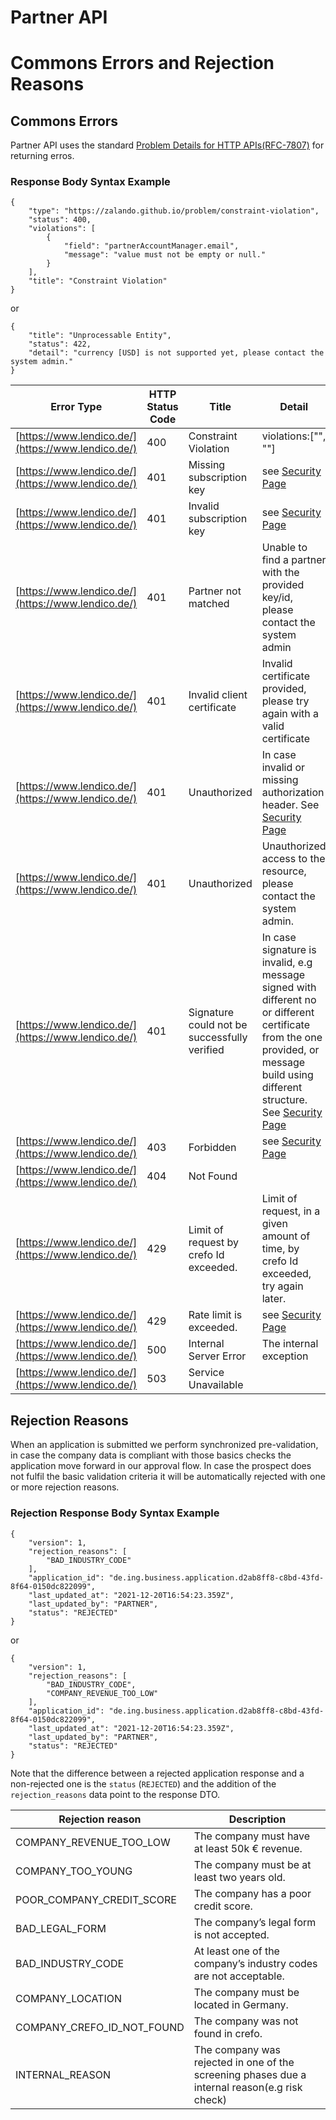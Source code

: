 
# Partner API
# Commons Errors and Rejection Reasons
## Commons Errors 
Partner API uses the standard [Problem Details for HTTP APIs(RFC-7807)](https://datatracker.ietf.org/doc/html/rfc7807) for returning erros.
### Response Body Syntax Example
```
{
    "type": "https://zalando.github.io/problem/constraint-violation",
    "status": 400,
    "violations": [
        {
            "field": "partnerAccountManager.email",
            "message": "value must not be empty or null."
        }
    ],
    "title": "Constraint Violation"
}
```
or
```
{
    "title": "Unprocessable Entity",
    "status": 422,
    "detail": "currency [USD] is not supported yet, please contact the system admin."
}
```

| Error Type                                         | HTTP Status Code | Title                                        | Detail                                                                                                                                                                                          | Description  |
|----------------------------------------------------|------------------|----------------------------------------------|-------------------------------------------------------------------------------------------------------------------------------------------------------------------------------------------------|--------------|
| [https://www.lendico.de/](https://www.lendico.de/) | 400              | Constraint Violation                         | violations:\["", ""\]                                                                                                                                                                           | Client error |
| [https://www.lendico.de/](https://www.lendico.de/) | 401              | Missing subscription key                     | see [Security Page](Security.html#subscription-key)                                                                                                                                             | Client error |
| [https://www.lendico.de/](https://www.lendico.de/) | 401              | Invalid subscription key                     | see [Security Page](Security.html#subscription-key)                                                                                                                                             | Client error |
| [https://www.lendico.de/](https://www.lendico.de/) | 401              | Partner not matched                          | Unable to find a partner with the provided key/id, please contact the system admin                                                                                                              | Client error |
| [https://www.lendico.de/](https://www.lendico.de/) | 401              | Invalid client certificate                   | Invalid certificate provided, please try again with a valid certificate                                                                                                                         | Client error |
| [https://www.lendico.de/](https://www.lendico.de/) | 401              | Unauthorized                                 | In case invalid or missing authorization header. See [Security Page](Security.html#oauth2)                                                                                                      | Client error |
| [https://www.lendico.de/](https://www.lendico.de/) | 401              | Unauthorized                                 | Unauthorized access to the resource, please contact the system admin.                                                                                                                           | Client error |
| [https://www.lendico.de/](https://www.lendico.de/) | 401              | Signature could not be successfully verified | In case signature is invalid, e.g message signed with different no or different certificate from the one provided, or message build using different structure. See [Security Page](Security.md) | Client error |
| [https://www.lendico.de/](https://www.lendico.de/) | 403              | Forbidden                                    | see [Security Page](Security.md)                                                                                                                                                                | Client error |
| [https://www.lendico.de/](https://www.lendico.de/) | 404              | Not Found                                    |                                                                                                                                                                                                 | Client error |
| [https://www.lendico.de/](https://www.lendico.de/) | 429              | Limit of request by crefo Id exceeded.       | Limit of request, in a given amount of time, by crefo Id exceeded, try again later.                                                                                                             | Client error |
| [https://www.lendico.de/](https://www.lendico.de/) | 429              | Rate limit is exceeded.                      | see [Security Page](Security.html#throttling)                                                                                                                                                   | Client error |
| [https://www.lendico.de/](https://www.lendico.de/) | 500              | Internal Server Error                        | The internal exception                                                                                                                                                                          | Server error |
| [https://www.lendico.de/](https://www.lendico.de/) | 503              | Service Unavailable                          |                                                                                                                                                                                                 | Server error |

## Rejection Reasons

When an application is submitted we perform synchronized pre-validation, in case the company data is compliant with those basics checks the application move forward in our approval flow.
In case the prospect does not fulfil the basic validation criteria it will be automatically rejected with one or more rejection reasons.

### Rejection Response Body Syntax Example

```
{
    "version": 1,
    "rejection_reasons": [
        "BAD_INDUSTRY_CODE"
    ],
    "application_id": "de.ing.business.application.d2ab8ff8-c8bd-43fd-8f64-0150dc822099",
    "last_updated_at": "2021-12-20T16:54:23.359Z",
    "last_updated_by": "PARTNER",
    "status": "REJECTED"
}
```
or
```
{
    "version": 1,
    "rejection_reasons": [
        "BAD_INDUSTRY_CODE",
        "COMPANY_REVENUE_TOO_LOW"
    ],
    "application_id": "de.ing.business.application.d2ab8ff8-c8bd-43fd-8f64-0150dc822099",
    "last_updated_at": "2021-12-20T16:54:23.359Z",
    "last_updated_by": "PARTNER",
    "status": "REJECTED"
}
```

Note that the difference between a rejected application response and a non-rejected one is the `status` (`REJECTED`) and the addition of the `rejection_reasons` data point to the response DTO.

                                                                         
| Rejection reason           | Description                                                                                   |
|----------------------------|-----------------------------------------------------------------------------------------------|
| COMPANY_REVENUE_TOO_LOW    | The company must have at least 50k € revenue.                                                 |
| COMPANY_TOO_YOUNG          | The company must be at least two years old.                                                   |
| POOR_COMPANY_CREDIT_SCORE  | The company has a poor credit score.                                                          |
| BAD_LEGAL_FORM             | The company’s legal form is not accepted.                                                     |
| BAD_INDUSTRY_CODE          | At least one of the company’s industry codes are not acceptable.                              |
| COMPANY_LOCATION           | The company must be located in Germany.                                                       |
| COMPANY_CREFO_ID_NOT_FOUND | The company was not found in crefo.                                                           |
| INTERNAL_REASON            | The company was rejected in one of the screening phases due a internal reason(e.g risk check) |
